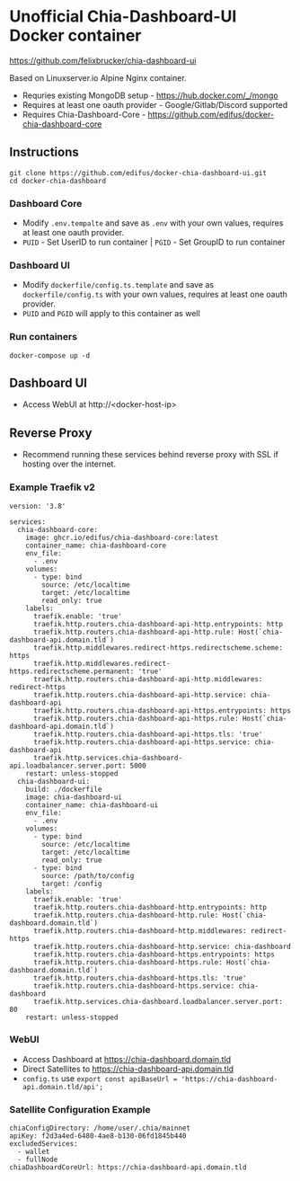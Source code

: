 # Unofficial Chia-Dashboard-UI Docker container

https://github.com/felixbrucker/chia-dashboard-ui

Based on Linuxserver.io Alpine Nginx container. 
* Requries existing MongoDB setup - https://hub.docker.com/_/mongo
* Requires at least one oauth provider - Google/Gitlab/Discord supported
* Requires Chia-Dashboard-Core - https://github.com/edifus/docker-chia-dashboard-core 


## Instructions

```
git clone https://github.com/edifus/docker-chia-dashboard-ui.git
cd docker-chia-dashboard
````

### Dashboard Core

* Modify `.env.tempalte` and save as `.env` with your own values, requires at least one oauth provider.
* `PUID` - Set UserID to run container | `PGID` - Set GroupID to run container

### Dashboard UI

* Modify `dockerfile/config.ts.template` and save as `dockerfile/config.ts` with your own values, requires at least one oauth provider.
* `PUID` and `PGID` will apply to this container as well

### Run containers

```
docker-compose up -d
```

## Dashboard UI

* Access WebUI at http://\<docker-host-ip\>


## Reverse Proxy

* Recommend running these services behind reverse proxy with SSL if hosting over the internet.

### Example Traefik v2

```
version: '3.8'

services:
  chia-dashboard-core:
    image: ghcr.io/edifus/chia-dashboard-core:latest
    container_name: chia-dashboard-core
    env_file:
      - .env
    volumes:
      - type: bind
        source: /etc/localtime
        target: /etc/localtime
        read_only: true
    labels:
      traefik.enable: 'true'
      traefik.http.routers.chia-dashboard-api-http.entrypoints: http
      traefik.http.routers.chia-dashboard-api-http.rule: Host(`chia-dashboard-api.domain.tld`)
      traefik.http.middlewares.redirect-https.redirectscheme.scheme: https
      traefik.http.middlewares.redirect-https.redirectscheme.permanent: 'true'
      traefik.http.routers.chia-dashboard-api-http.middlewares: redirect-https
      traefik.http.routers.chia-dashboard-api-http.service: chia-dashboard-api
      traefik.http.routers.chia-dashboard-api-https.entrypoints: https
      traefik.http.routers.chia-dashboard-api-https.rule: Host(`chia-dashboard-api.domain.tld`)
      traefik.http.routers.chia-dashboard-api-https.tls: 'true'
      traefik.http.routers.chia-dashboard-api-https.service: chia-dashboard-api
      traefik.http.services.chia-dashboard-api.loadbalancer.server.port: 5000
    restart: unless-stopped
  chia-dashboard-ui:
    build: ./dockerfile
    image: chia-dashboard-ui
    container_name: chia-dashboard-ui
    env_file:
      - .env
    volumes:
      - type: bind
        source: /etc/localtime
        target: /etc/localtime
        read_only: true
      - type: bind
        source: /path/to/config
        target: /config
    labels:
      traefik.enable: 'true'
      traefik.http.routers.chia-dashboard-http.entrypoints: http
      traefik.http.routers.chia-dashboard-http.rule: Host(`chia-dashboard.domain.tld`)
      traefik.http.routers.chia-dashboard-http.middlewares: redirect-https
      traefik.http.routers.chia-dashboard-http.service: chia-dashboard
      traefik.http.routers.chia-dashboard-https.entrypoints: https
      traefik.http.routers.chia-dashboard-https.rule: Host(`chia-dashboard.domain.tld`)
      traefik.http.routers.chia-dashboard-https.tls: 'true'
      traefik.http.routers.chia-dashboard-https.service: chia-dashboard
      traefik.http.services.chia-dashboard.loadbalancer.server.port: 80
    restart: unless-stopped
```

### WebUI

* Access Dashboard at https://chia-dashboard.domain.tld
* Direct Satellites to https://chia-dashboard-api.domain.tld
* `config.ts` use `export const apiBaseUrl = 'https://chia-dashboard-api.domain.tld/api';`

### Satellite Configuration Example

```
chiaConfigDirectory: /home/user/.chia/mainnet
apiKey: f2d3a4ed-6480-4ae8-b130-06fd1845b440
excludedServices:
  - wallet
  - fullNode
chiaDashboardCoreUrl: https://chia-dashboard-api.domain.tld
```
